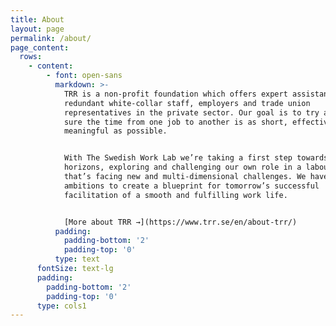 ```yaml
---
title: About
layout: page
permalink: /about/
page_content:
  rows:
    - content:
        - font: open-sans
          markdown: >-
            TRR is a non-profit foundation which offers expert assistance to
            redundant white-collar staff, employers and trade union
            representatives in the private sector. Our goal is to try and make
            sure the time from one job to another is as short, effective and as
            meaningful as possible.


            With The Swedish Work Lab we’re taking a first step towards broader
            horizons, exploring and challenging our own role in a labour market
            that’s facing new and multi-dimensional challenges. We have
            ambitions to create a blueprint for tomorrow’s successful
            facilitation of a smooth and fulfilling work life.


            [More about TRR →](https://www.trr.se/en/about-trr/)
          padding:
            padding-bottom: '2'
            padding-top: '0'
          type: text
      fontSize: text-lg
      padding:
        padding-bottom: '2'
        padding-top: '0'
      type: cols1
---
```


